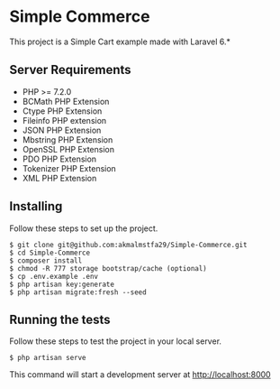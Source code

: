 # Simple Commerce

This project is a Simple Cart example made with Laravel 6.*

## Server Requirements

* PHP >= 7.2.0
* BCMath PHP Extension
* Ctype PHP Extension
* Fileinfo PHP extension
* JSON PHP Extension
* Mbstring PHP Extension
* OpenSSL PHP Extension
* PDO PHP Extension
* Tokenizer PHP Extension
* XML PHP Extension

## Installing

Follow these steps to set up the project.

```
$ git clone git@github.com:akmalmstfa29/Simple-Commerce.git
$ cd Simple-Commerce
$ composer install
$ chmod -R 777 storage bootstrap/cache (optional)
$ cp .env.example .env
$ php artisan key:generate
$ php artisan migrate:fresh --seed
```

## Running the tests

Follow these steps to test the project in your local server.

```
$ php artisan serve
```

This command will start a development server at [http://localhost:8000](http://localhost:8000)
